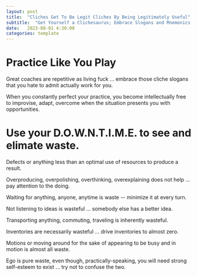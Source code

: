 ```yaml
---
layout: post
title:  "Cliches Get To Be Legit Cliches By Being Legitimately Useful"
subtitle:  "Get Yourself a Clichesaurus; Embrace Slogans and Mnemonics That Work"
date:   2023-08-01 4:30:00
categories: template
---
```



# Practice Like You Play

Great coaches are repetitive as living fuck ... embrace those cliche slogans that you hate to admit actually work for you.

When you constantly perfect your practice, you become intellectually free to improvise, adapt, overcome when the situation presents you with opportunities. 

# Use your D.O.W.N.T.I.M.E. to see and elimate waste.

Defects or anything less than an optimal use of resources to produce a result.

Overproducing, overpolishing, overthinking, overexplaining does not help ... pay attention to the doing.

Waiting for anything, anyone, anytime is waste -- minimize it at every turn.

Not listening to ideas is wasteful ... somebody else has a better idea.

Transporting anything, commuting, traveling is inherently wasteful.

Inventories are necessarily wasteful ... drive inventories to almost zero.

Motions or moving around for the sake of appearing to be busy and in motion is almost all waste.

Ego is pure waste, even though, practically-speaking, you will need strong self-esteem to exist ... try not to confuse the two.